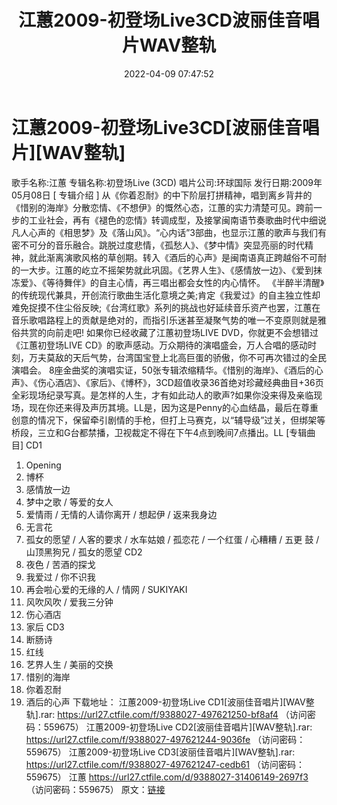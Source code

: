 ﻿---
title: 江蕙2009-初登场Live3CD波丽佳音唱片WAV整轨
date: 2022-04-09 07:47:52
categories: 闽南语(台语)
tags: 国语流行
---
# 江蕙2009-初登场Live3CD[波丽佳音唱片][WAV整轨]

歌手名称:江蕙
专辑名称:初登场Live (3CD)
唱片公司:环球国际
发行日期:2009年05月08日
[ 专辑介绍 ]
从《你着忍耐》的中下阶层打拼精神，唱到离乡背井的《惜别的海岸》分散恋情、《不想伊》的慨然心态，江蕙的实力清楚可见。跨前一步的工业社会，再有《褪色的恋情》转调成型，及接掌闽南语节奏歌曲时代中细说凡人心声的《相思梦》及《落山风》。“心内话”3部曲，也显示江蕙的歌声与我们有密不可分的音乐融合。跳脱过度悲情，《孤愁人》、《梦中情》突显亮丽的时代精神，就此渐离演歌风格的草创期。转入《酒后的心声》是闽南语真正跨越俗不可耐的一大步。江蕙的屹立不摇架势就此巩固。《艺界人生》、《感情放一边》、《爱到抹冻爱》、《等待舞伴》的自主心情，再三唱出都会女性的内心情怀。
《半醉半清醒》的传统现代兼具，开创流行歌曲生活化意境之美;肯定《我爱过》的自主独立性却难免捉摸不住尘俗反映;《台湾红歌》系列的挑战也好延续音乐资产也罢，江蕙在音乐歌唱路程上的贡献是绝对的，而指引乐迷甚至凝聚气势的唯一不变原则就是雅俗共赏的向前走吧!
如果你已经收藏了江蕙初登场LIVE DVD，你就更不会想错过《江蕙初登场LIVE
CD》的歌声感动。万众期待的演唱盛会，万人合唱的感动时刻，万夫莫敌的天后气势，台湾国宝登上北高巨蛋的骄傲，你不可再次错过的全民演唱会。
8座金曲奖的演唱实证，50张专辑浓缩精华。《惜别的海岸》、《酒后的心声》、《伤心酒店》、《家后》、《博杯》，3CD超值收录36首绝对珍藏经典曲目+36页全彩现场纪录写真。是怎样的人生，才有如此动人的歌声?如果你没来得及亲临现场，现在你还来得及声历其境。LL是，因为这是Penny的心血结晶，最后在尊重创意的情况下，保留牵引剧情的手枪，但打上马赛克，以“辅导级”过关，但绑架等桥段，三立和G台都禁播，卫视裁定不得在下午4点到晚间7点播出。LL
[专辑曲目]
CD1
01. Opening
02. 博杯
03. 感情放一边
04. 梦中之歌 / 等爱的女人
05. 爱情雨 / 无情的人请你离开 / 想起伊 / 返来我身边
06. 无言花
07. 孤女的愿望 / 人客的要求 / 水车姑娘 / 孤恋花 / 一个红蛋 / 心糟糟 / 五更 鼓 / 山顶黑狗兄 /
孤女的愿望
CD2
01. 夜色 / 苦酒的探戈
02. 我爱过 / 你不识我
03. 再会啦心爱的无缘的人 / 情网 / SUKIYAKI
04. 风吹风吹 / 爱我三分钟
05. 伤心酒店
06. 家后
CD3
01. 断肠诗
02. 红线
03. 艺界人生 / 美丽的交换
04. 惜别的海岸
05. 你着忍耐
06. 酒后的心声
下载地址：
江蕙2009-初登场Live CD1[波丽佳音唱片][WAV整轨].rar: https://url27.ctfile.com/f/9388027-497621250-bf8af4
（访问密码：559675）
江蕙2009-初登场Live CD2[波丽佳音唱片][WAV整轨].rar: https://url27.ctfile.com/f/9388027-497621244-9036fe
（访问密码：559675）
江蕙2009-初登场Live CD3[波丽佳音唱片][WAV整轨].rar: https://url27.ctfile.com/f/9388027-497621247-cedb61
（访问密码：559675）
江蕙
https://url27.ctfile.com/d/9388027-31406149-2697f3
（访问密码：559675）
原文：[链接](https://blog.sina.com.cn/s/blog_1647c7e7601030wkv.html)